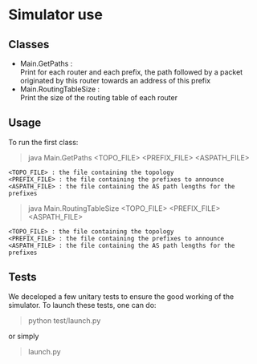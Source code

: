 # Simulator use #

## Classes

- Main.GetPaths :  
Print for each router and each prefix, the path followed by a packet originated by this router towards an address of this prefix
- Main.RoutingTableSize :  
Print the size of the routing table of each router

## Usage

To run the first class:
> java Main.GetPaths <TOPO\_FILE> <PREFIX\_FILE> <ASPATH\_FILE>

	<TOPO_FILE> : the file containing the topology
	<PREFIX_FILE> : the file containing the prefixes to announce
	<ASPATH_FILE> : the file containing the AS path lengths for the prefixes

> java Main.RoutingTableSize <TOPO\_FILE> <PREFIX\_FILE> <ASPATH\_FILE>

	<TOPO_FILE> : the file containing the topology
	<PREFIX_FILE> : the file containing the prefixes to announce
	<ASPATH_FILE> : the file containing the AS path lengths for the prefixes

## Tests

We deceloped a few unitary tests to ensure the good working of the simulator. To launch these tests, one can do:

> python test/launch.py

or simply

> launch.py
